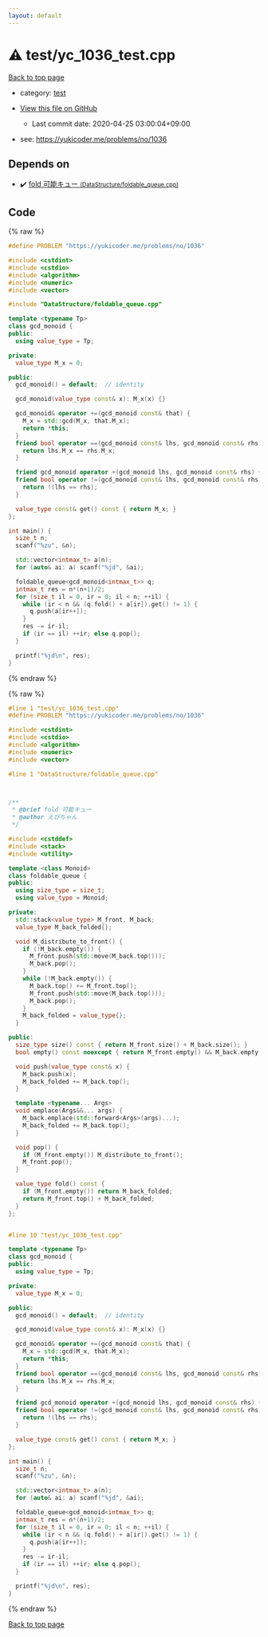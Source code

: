 ```yaml
---
layout: default
---
```


<!-- mathjax config similar to math.stackexchange -->
<script type="text/javascript" async
  src="https://cdnjs.cloudflare.com/ajax/libs/mathjax/2.7.5/MathJax.js?config=TeX-MML-AM_CHTML">
</script>
<script type="text/x-mathjax-config">
  MathJax.Hub.Config({
    TeX: { equationNumbers: { autoNumber: "AMS" }},
    tex2jax: {
      inlineMath: [ ['$','$'] ],
      processEscapes: true
    },
    "HTML-CSS": { matchFontHeight: false },
    displayAlign: "left",
    displayIndent: "2em"
  });
</script>

<script type="text/javascript" src="https://cdnjs.cloudflare.com/ajax/libs/jquery/3.4.1/jquery.min.js"></script>
<script src="https://cdn.jsdelivr.net/npm/jquery-balloon-js@1.1.2/jquery.balloon.min.js" integrity="sha256-ZEYs9VrgAeNuPvs15E39OsyOJaIkXEEt10fzxJ20+2I=" crossorigin="anonymous"></script>
<script type="text/javascript" src="../../assets/js/copy-button.js"></script>
<link rel="stylesheet" href="../../assets/css/copy-button.css" />


# :warning: test/yc_1036_test.cpp

<a href="../../index.html">Back to top page</a>

* category: <a href="../../index.html#098f6bcd4621d373cade4e832627b4f6">test</a>
* <a href="{{ site.github.repository_url }}/blob/master/test/yc_1036_test.cpp">View this file on GitHub</a>
    - Last commit date: 2020-04-25 03:00:04+09:00


* see: <a href="https://yukicoder.me/problems/no/1036">https://yukicoder.me/problems/no/1036</a>


## Depends on

* :heavy_check_mark: <a href="../DataStructure/foldable_queue.cpp.html">fold 可能キュー <small>(DataStructure/foldable_queue.cpp)</small></a>


## Code

<a id="unbundled"></a>
{% raw %}
```cpp
#define PROBLEM "https://yukicoder.me/problems/no/1036"

#include <cstdint>
#include <cstdio>
#include <algorithm>
#include <numeric>
#include <vector>

#include "DataStructure/foldable_queue.cpp"

template <typename Tp>
class gcd_monoid {
public:
  using value_type = Tp;

private:
  value_type M_x = 0;

public:
  gcd_monoid() = default;  // identity

  gcd_monoid(value_type const& x): M_x(x) {}

  gcd_monoid& operator +=(gcd_monoid const& that) {
    M_x = std::gcd(M_x, that.M_x);
    return *this;
  }
  friend bool operator ==(gcd_monoid const& lhs, gcd_monoid const& rhs) {
    return lhs.M_x == rhs.M_x;
  }

  friend gcd_monoid operator +(gcd_monoid lhs, gcd_monoid const& rhs) { return lhs += rhs; }
  friend bool operator !=(gcd_monoid const& lhs, gcd_monoid const& rhs) {
    return !(lhs == rhs);
  }

  value_type const& get() const { return M_x; }
};

int main() {
  size_t n;
  scanf("%zu", &n);

  std::vector<intmax_t> a(n);
  for (auto& ai: a) scanf("%jd", &ai);

  foldable_queue<gcd_monoid<intmax_t>> q;
  intmax_t res = n*(n+1)/2;
  for (size_t il = 0, ir = 0; il < n; ++il) {
    while (ir < n && (q.fold() + a[ir]).get() != 1) {
      q.push(a[ir++]);
    }
    res -= ir-il;
    if (ir == il) ++ir; else q.pop();
  }

  printf("%jd\n", res);
}

```
{% endraw %}

<a id="bundled"></a>
{% raw %}
```cpp
#line 1 "test/yc_1036_test.cpp"
#define PROBLEM "https://yukicoder.me/problems/no/1036"

#include <cstdint>
#include <cstdio>
#include <algorithm>
#include <numeric>
#include <vector>

#line 1 "DataStructure/foldable_queue.cpp"



/**
 * @brief fold 可能キュー
 * @author えびちゃん
 */

#include <cstddef>
#include <stack>
#include <utility>

template <class Monoid>
class foldable_queue {
public:
  using size_type = size_t;
  using value_type = Monoid;

private:
  std::stack<value_type> M_front, M_back;
  value_type M_back_folded{};

  void M_distribute_to_front() {
    if (!M_back.empty()) {
      M_front.push(std::move(M_back.top()));
      M_back.pop();
    }
    while (!M_back.empty()) {
      M_back.top() += M_front.top();
      M_front.push(std::move(M_back.top()));
      M_back.pop();
    }
    M_back_folded = value_type{};
  }

public:
  size_type size() const { return M_front.size() + M_back.size(); }
  bool empty() const noexcept { return M_front.empty() && M_back.empty(); }

  void push(value_type const& x) {
    M_back.push(x);
    M_back_folded += M_back.top();
  }

  template <typename... Args>
  void emplace(Args&&... args) {
    M_back.emplace(std::forward<Args>(args)...);
    M_back_folded += M_back.top();
  }

  void pop() {
    if (M_front.empty()) M_distribute_to_front();
    M_front.pop();
  }

  value_type fold() const {
    if (M_front.empty()) return M_back_folded;
    return M_front.top() + M_back_folded;
  }
};


#line 10 "test/yc_1036_test.cpp"

template <typename Tp>
class gcd_monoid {
public:
  using value_type = Tp;

private:
  value_type M_x = 0;

public:
  gcd_monoid() = default;  // identity

  gcd_monoid(value_type const& x): M_x(x) {}

  gcd_monoid& operator +=(gcd_monoid const& that) {
    M_x = std::gcd(M_x, that.M_x);
    return *this;
  }
  friend bool operator ==(gcd_monoid const& lhs, gcd_monoid const& rhs) {
    return lhs.M_x == rhs.M_x;
  }

  friend gcd_monoid operator +(gcd_monoid lhs, gcd_monoid const& rhs) { return lhs += rhs; }
  friend bool operator !=(gcd_monoid const& lhs, gcd_monoid const& rhs) {
    return !(lhs == rhs);
  }

  value_type const& get() const { return M_x; }
};

int main() {
  size_t n;
  scanf("%zu", &n);

  std::vector<intmax_t> a(n);
  for (auto& ai: a) scanf("%jd", &ai);

  foldable_queue<gcd_monoid<intmax_t>> q;
  intmax_t res = n*(n+1)/2;
  for (size_t il = 0, ir = 0; il < n; ++il) {
    while (ir < n && (q.fold() + a[ir]).get() != 1) {
      q.push(a[ir++]);
    }
    res -= ir-il;
    if (ir == il) ++ir; else q.pop();
  }

  printf("%jd\n", res);
}

```
{% endraw %}

<a href="../../index.html">Back to top page</a>

